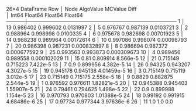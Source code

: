 26×4 DataFrame
 Row │ Node   AlgoValue  MCValue   Diff        
     │ Int64  Float64    Float64   Float64     
─────┼─────────────────────────────────────────
   1 │    13   0.986402  0.999602  0.0131997
   2 │     5   0.976767  0.987139  0.0103721
   3 │     2   0.988964  0.998998  0.0100335
   4 │     6   0.975678  0.982698  0.00701923
   5 │    14   0.988238  0.989964  0.00172614
   6 │    10   0.997086  0.998074  0.00098793
   7 │    20   0.986398  0.987231  0.000832897
   8 │     8   0.986694  0.987372  0.000677592
   9 │    25   0.993563  0.993873  0.000309673
  10 │     4   0.989456  0.989558  0.000102029
  11 │    15   0.81      0.809914  8.566e-5
  12 │    21   0.715149  0.715223  7.422e-5
  13 │     7   0.9       0.899956  4.382e-5
  14 │    26   0.94325   0.943207  4.3027e-5
  15 │    19   0.945178  0.945138  4.01459e-5
  16 │     3   0.715149  0.715119  3.012e-5
  17 │    23   0.715149  0.715175  2.558e-5
  18 │     9   0.8829    0.882875  2.544e-5
  19 │     1   0.976592  0.976611  1.82821e-5
  20 │    12   0.945388  0.945403  1.55907e-5
  21 │    24   0.79461   0.794625  1.498e-5
  22 │    22   0.9       0.899988  1.154e-5
  23 │    16   0.970793  0.970803  1.01388e-5
  24 │    18   0.99192   0.991915  4.68486e-6
  25 │    17   0.97734   0.977344  3.97636e-6
  26 │    11   1.0       1.0       0.0